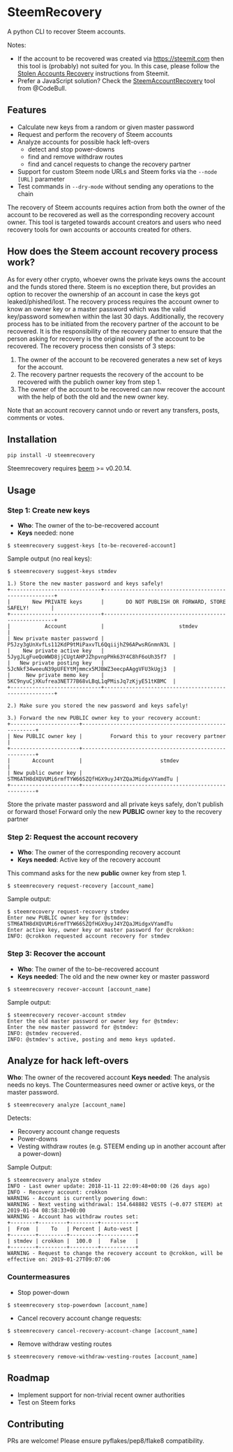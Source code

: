 # SteemRecovery
A python CLI to recover Steem accounts.

Notes:
* If the account to be recovered was created via https://steemit.com then this tool is (probably) not suited for you. In this case, please follow the [Stolen Accounts Recovery](https://steemit.com/recover_account_step_1) instructions from Steemit.
* Prefer a JavaScript solution? Check the [SteemAccountRecovery](https://github.com/CodeBull/SteemAccountRecovery) tool from @CodeBull.

## Features

* Calculate new keys from a random or given master password
* Request and perform the recovery of Steem accounts
* Analyze accounts for possible hack left-overs
  * detect and stop power-downs
  * find and remove withdraw routes
  * find and cancel requests to change the recovery partner
* Support for custom Steem node URLs and Steem forks via the `--node [URL]` parameter
* Test commands in `--dry-mode` without sending any operations to the chain

The recovery of Steem accounts requires action from both the owner of the account to be recovered as well as the corresponding recovery account owner. This tool is targeted towards account creators and users who need recovery tools for own accounts or accounts created for others.


## How does the Steem account recovery process work?

As for every other crypto, whoever owns the private keys owns the account and the funds stored there. Steem is no exception there, but provides an option to recover the ownership of an account in case the keys got leaked/phished/lost. The recovery process requires the account owner to know an owner key or a master password which was the valid key/password somewhen within the last 30 days. Additionally, the recovery process has to be initiated from the recovery partner of the account to be recovered. It is the responsibility of the recovery partner to ensure that the person asking for recovery is the original owner of the account to be recovered. The recovery process then consists of 3 steps:

1) The owner of the account to be recovered generates a new set of keys for the account.
2) The recovery partner requests the recovery of the account to be recovered with the publich owner key from step 1.
3) The owner of the account to be recovered can now recover the account with the help of both the old and the new owner key.

Note that an account recovery cannot undo or revert any transfers, posts, comments or votes.


## Installation

```
pip install -U steemrecovery
```

Steemrecovery requires [beem](https://github.com/holgern/beem) >= v0.20.14.


## Usage

### Step 1: Create new keys
* **Who**: The owner of the to-be-recovered account
* **Keys** needed: none

```
$ steemrecovery suggest-keys [to-be-recovered-account]
```

Sample output (no real keys):
```
$ steemrecovery suggest-keys stmdev

1.) Store the new master password and keys safely!
+-----------------------------+------------------------------------------------------+
|       New PRIVATE keys      |       DO NOT PUBLISH OR FORWARD, STORE SAFELY!       |
+-----------------------------+------------------------------------------------------+
|           Account           |                        stmdev                        |
| New private master password | P5Jzy3gUnXvfLs112KdP9tMiPaxvTL6QqiijhZ96APwsRGnmnN3L |
|    New private active key   | 5JygJLgFueQoWWD8jjCUgtAHPJZhpvnpPHk63Y4C8hF6oUh35f7  |
|   New private posting key   | 5JcNkf34weeuN39pUFEYtMjmmcx5MJBWZ3eecpAAggVFU3kUgj3  |
|     New private memo key    | 5KC9nyuCjXKufrea3NET77B68vLBqL1qPMisJq7zKjyE51tKBMC  |
+-----------------------------+------------------------------------------------------+

2.) Make sure you stored the new password and keys safely!

3.) Forward the new PUBLIC owner key to your recovery account:
+----------------------+-------------------------------------------------------+
| New PUBLIC owner key |         Forward this to your recovery partner         |
+----------------------+-------------------------------------------------------+
|       Account        |                         stmdev                        |
| New public owner key | STM6ATH8dXQVUMi6rmfTYW66SZQfHGX9uyJ4YZQaJMidgxVYamdTu |
+----------------------+-------------------------------------------------------+
```
Store the private master password and all private keys safely, don't publish or forward those! Forward only the new **PUBLIC** owner key to the recovery partner


### Step 2: Request the account recovery
* **Who**: The owner of the corresponding recovery account
* **Keys needed**: Active key of the recovery account

This command asks for the new **public** owner key from step 1.

```
$ steemrecovery request-recovery [account_name]
```

Sample output:
```
$ steemrecovery request-recovery stmdev
Enter new PUBLIC owner key for @stmdev: STM6ATH8dXQVUMi6rmfTYW66SZQfHGX9uyJ4YZQaJMidgxVYamdTu
Enter active key, owner key or master password for @crokkon:
INFO: @crokkon requested account recovery for stmdev
```


### Step 3: Recover the account
* **Who**: The owner of the to-be-recovered account
* **Keys needed**: The old and the new owner key or master password

```
$ steemrecovery recover-account [account_name]
```

Sample output:
```
$ steemrecovery recover-account stmdev
Enter the old master password or owner key for @stmdev:
Enter the new master password for @stmdev:
INFO: @stmdev recovered.
INFO: @stmdev's active, posting and memo keys updated.
```

## Analyze for hack left-overs

**Who**: The owner of the recovered account
**Keys needed**: The analysis needs no keys. The Countermeasures need owner or active keys, or the master password.

```
$ steemrecovery analyze [account_name]
```

Detects:
* Recovery account change requests
* Power-downs
* Vesting withdraw routes (e.g. STEEM ending up in another account after a power-down)

Sample Output:
```
$ steemrecovery analyze stmdev
INFO - Last owner update: 2018-11-11 22:09:48+00:00 (26 days ago)
INFO - Recovery account: crokkon
WARNING - Account is currently powering down:
WARNING - Next vesting withdrawal: 154.648882 VESTS (~0.077 STEEM) at 2019-01-04 08:58:33+00:00
WARNING - Account has withdraw routes set:
+--------+---------+---------+-----------+
|  From  |    To   | Percent | Auto-vest |
+--------+---------+---------+-----------+
| stmdev | crokkon |  100.0  |   False   |
+--------+---------+---------+-----------+
WARNING - Request to change the recovery account to @crokkon, will be effective on: 2019-01-27T09:07:06
```

### Countermeasures

* Stop power-down
```
$ steemrecovery stop-powerdown [account_name]
```

* Cancel recovery account change requests:
```
$ steemrecovery cancel-recovery-account-change [account_name]
```

* Remove withdraw vesting routes
```
$ steemrecovery remove-withdraw-vesting-routes [account_name]
```

## Roadmap
* Implement support for non-trivial recent owner authorities
* Test on Steem forks

## Contributing
PRs are welcome! Please ensure pyflakes/pep8/flake8 compatibility.
